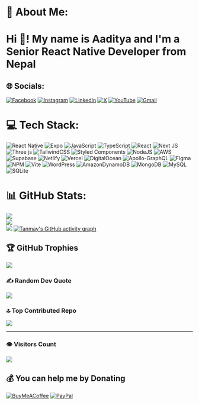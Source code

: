 # 💫 About Me:
<h1 align="left">Hi 👋! My name is Aaditya and I'm a Senior React Native Developer from Nepal</h1>

<!--
**info-aaditya/info-aaditya** is a ✨ _special_ ✨ repository because its `README.md` (this file) appears on your GitHub profile.

Here are some ideas to get you started:

- 🔭 I’m currently working on ...
- 🌱 I’m currently learning ...
- 👯 I’m looking to collaborate on ...
- 🤝 I’m looking for help with ...
- 💬 Ask me about ...
- 📫 How to reach me: ...
- 😄 Pronouns: ...
- ⚡ Fun fact: ...
-->

## 🌐 Socials:
[![Facebook](https://img.shields.io/badge/Facebook-%231877F2.svg?logo=Facebook&logoColor=white)](https://facebook.com/barpatech)
[![Instagram](https://img.shields.io/badge/Instagram-%23E4405F.svg?logo=Instagram&logoColor=white)](https://instagram.com/info_aaditya)
[![LinkedIn](https://img.shields.io/badge/LinkedIn-%230077B5.svg?logo=linkedin&logoColor=white)](https://linkedin.com/in/info-aaditya)
[![X](https://img.shields.io/badge/X-black.svg?logo=X&logoColor=white)](https://x.com/info__aaditya)
[![YouTube](https://img.shields.io/badge/YouTube-%23FF0000.svg?logo=YouTube&logoColor=white)](https://youtube.com/@BARPAITSolution)
[![Gmail](https://img.shields.io/badge/Gmail-%23D14836.svg?logo=gmail&logoColor=white)](mailto:gaadityag@gmail.com)

# 💻 Tech Stack:
![React Native](https://img.shields.io/badge/react_native-%2320232a.svg?style=for-the-badge&logo=react&logoColor=%2361DAFB)
![Expo](https://img.shields.io/badge/expo-1C1E24?style=for-the-badge&logo=expo&logoColor=#D04A37)
![JavaScript](https://img.shields.io/badge/javascript-%23323330.svg?style=for-the-badge&logo=javascript&logoColor=%23F7DF1E)
![TypeScript](https://img.shields.io/badge/typescript-%23007ACC.svg?style=for-the-badge&logo=typescript&logoColor=white)
![React](https://img.shields.io/badge/react-%2320232a.svg?style=for-the-badge&logo=react&logoColor=%2361DAFB)
![Next JS](https://img.shields.io/badge/Next-black?style=for-the-badge&logo=next.js&logoColor=white)
![Three js](https://img.shields.io/badge/threejs-black?style=for-the-badge&logo=three.js&logoColor=white)
![TailwindCSS](https://img.shields.io/badge/tailwindcss-%2338B2AC.svg?style=for-the-badge&logo=tailwind-css&logoColor=white)
![Styled Components](https://img.shields.io/badge/styled--components-DB7093?style=for-the-badge&logo=styled-components&logoColor=white)
![NodeJS](https://img.shields.io/badge/node.js-6DA55F?style=for-the-badge&logo=node.js&logoColor=white)
![AWS](https://img.shields.io/badge/AWS-%23FF9900.svg?style=for-the-badge&logo=amazon-aws&logoColor=white)
![Supabase](https://img.shields.io/badge/Supabase-3ECF8E?style=for-the-badge&logo=supabase&logoColor=white)
![Netlify](https://img.shields.io/badge/netlify-%23000000.svg?style=for-the-badge&logo=netlify&logoColor=#00C7B7)
![Vercel](https://img.shields.io/badge/vercel-%23000000.svg?style=for-the-badge&logo=vercel&logoColor=white)
![DigitalOcean](https://img.shields.io/badge/DigitalOcean-%230167ff.svg?style=for-the-badge&logo=digitalOcean&logoColor=white)
![Apollo-GraphQL](https://img.shields.io/badge/-ApolloGraphQL-311C87?style=for-the-badge&logo=apollo-graphql)
![Figma](https://img.shields.io/badge/figma-%23F24E1E.svg?style=for-the-badge&logo=figma&logoColor=white)
![NPM](https://img.shields.io/badge/NPM-%23CB3837.svg?style=for-the-badge&logo=npm&logoColor=white)
![Vite](https://img.shields.io/badge/vite-%23646CFF.svg?style=for-the-badge&logo=vite&logoColor=white)
![WordPress](https://img.shields.io/badge/WordPress-%23117AC9.svg?style=for-the-badge&logo=WordPress&logoColor=white)
![AmazonDynamoDB](https://img.shields.io/badge/Amazon%20DynamoDB-4053D6?style=for-the-badge&logo=Amazon%20DynamoDB&logoColor=white)
![MongoDB](https://img.shields.io/badge/MongoDB-%234ea94b.svg?style=for-the-badge&logo=mongodb&logoColor=white)
![MySQL](https://img.shields.io/badge/mysql-4479A1.svg?style=for-the-badge&logo=mysql&logoColor=white)
![SQLite](https://img.shields.io/badge/sqlite-%2307405e.svg?style=for-the-badge&logo=sqlite&logoColor=white)

<!-- ![Postgres](https://img.shields.io/badge/postgres-%23316192.svg?style=for-the-badge&logo=postgresql&logoColor=white) -->
<!-- ![Sketch](https://img.shields.io/badge/Sketch-FFB387?style=for-the-badge&logo=sketch&logoColor=black) -->
<!-- ![Babel](https://img.shields.io/badge/Babel-F9DC3e?style=for-the-badge&logo=babel&logoColor=black) -->
<!-- ![Docker](https://img.shields.io/badge/docker-%230db7ed.svg?style=for-the-badge&logo=docker&logoColor=white) -->
<!-- ![ESLint](https://img.shields.io/badge/ESLint-4B3263?style=for-the-badge&logo=eslint&logoColor=white) -->
<!-- ![Notion](https://img.shields.io/badge/Notion-%23000000.svg?style=for-the-badge&logo=notion&logoColor=white) -->
<!-- ![React Hook Form](https://img.shields.io/badge/React%20Hook%20Form-%23EC5990.svg?style=for-the-badge&logo=reacthookform&logoColor=white) -->
<!-- ![Zod](https://img.shields.io/badge/zod-%233068b7.svg?style=for-the-badge&logo=zod&logoColor=white) -->
<!-- ![GitHub Actions](https://img.shields.io/badge/github%20actions-%232671E5.svg?style=for-the-badge&logo=githubactions&logoColor=white) -->
<!-- ![GitHub](https://img.shields.io/badge/github-%23121011.svg?style=for-the-badge&logo=github&logoColor=white) -->

# 📊 GitHub Stats:
![](https://github-readme-stats.vercel.app/api?username=info-aaditya&theme=radical&hide_border=false&include_all_commits=true&count_private=true)<br/>
![](https://github-readme-streak-stats.herokuapp.com/?user=info-aaditya&theme=radical&hide_border=false)<br/>
![](https://github-readme-stats.vercel.app/api/top-langs/?username=info-aaditya&theme=radical&hide_border=false&include_all_commits=true&count_private=true&layout=compact)
[![Tanmay's GitHub activity graph](https://github-readme-activity-graph.vercel.app/graph?username=info-aaditya&theme=github-compact)](https://github.com/info-aaditya/github-readme-activity-graph)

## 🏆 GitHub Trophies
![](https://github-profile-trophy.vercel.app/?username=info-aaditya&theme=radical&no-frame=false&no-bg=true&margin-w=4)

### ✍️ Random Dev Quote
![](https://quotes-github-readme.vercel.app/api?type=horizontal&theme=radical)

### 🔝 Top Contributed Repo
![](https://github-contributor-stats.vercel.app/api?username=info-aaditya&limit=5&theme=radical&combine_all_yearly_contributions=true)

<!-- ### 😂 Random Dev Meme -->
<!-- <img src='https://memer-new.vercel.app/' style="height: 400px;"/> -->

---
### 👁️ Visitors Count
[![](https://visitcount.itsvg.in/api?id=info-aaditya&icon=5&color=0)](https://visitcount.itsvg.in)

## 💰 You can help me by Donating
[![BuyMeACoffee](https://img.shields.io/badge/Buy%20Me%20a%20Coffee-ffdd00?style=for-the-badge&logo=buy-me-a-coffee&logoColor=black)](https://buymeacoffee.com/info_aaditya)
[![PayPal](https://img.shields.io/badge/PayPal-00457C?style=for-the-badge&logo=paypal&logoColor=white)](https://www.paypal.com) 

<!-- Proudly created with GPRM ( https://gprm.itsvg.in ) -->
